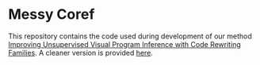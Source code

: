 # Messy Coref

This repository contains the code used during development of our method [Improving Unsupervised Visual Program Inference with Code Rewriting Families](https://bardofcodes.github.io/coref/). A cleaner version is provided [here](https://github.com/bardofcodes/coref/).

